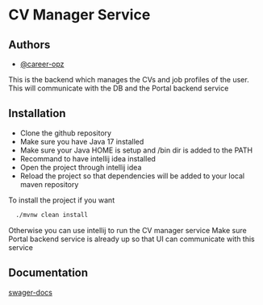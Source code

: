 # CV Manager Service
## Authors

- [@career-opz](https://www.github.com/career-opz)

This is the backend which manages the CVs and job profiles of the user. This will communicate with the DB and the Portal backend service
## Installation

- Clone the github repository
- Make sure you have Java 17 installed
- Make sure your Java HOME is setup and /bin dir is added to the PATH
- Recommand to have intellij idea installed
- Open the project through intellij idea
- Reload the project so that dependencies will be added to your local maven repository

To install the project if you want
```bash
  ./mvnw clean install
```

Otherwise you can use intellij to run the CV manager service
Make sure Portal backend service is already up so that UI can communicate with this service
## Documentation

[swager-docs](http://localhost:9092/swagger-ui/index.html)

